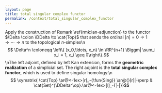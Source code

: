 ```yaml
---
layout: page
title: total singular complex functor
permalink: /context/total_singular_complex_functor
---
```

Apply the construction of Remark \ref{rmk:lan-adjunction} to the functor $\Delta \colon \DDelta \to \cat{Top}$ that sends the ordinal $[n]= 0 \to 1 \to \cdots \to n$ to the topological $n$-simplex\n$$ \Delta^n \coloneqq \left\{ (x_0,\ldots, x_n) \in \RR^{n+1} \Biggm| \sum_i x_i = 1, x_i \geq 0\right\}.$$\nThe left adjoint, defined by left Kan extension, forms the **geometric realization** of a simplicial set. The right adjoint is the **total singular complex functor**, which is used to define singular homology:\n$$ \xymatrix{ \cat{Top} \ar@<-1ex>[r]_-{\fun{Sing}} \ar@{}[r]|-\perp & \cat{Set}^{\DDelta^\op}.\ar@<-1ex>[l]_-{|-|}}$$
